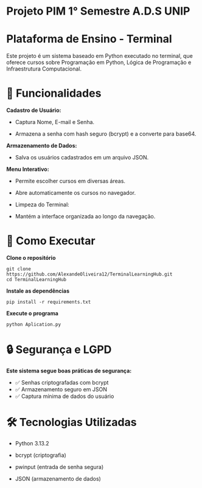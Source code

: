# Projeto PIM 1° Semestre A.D.S UNIP

# Plataforma de Ensino - Terminal
Este projeto é um sistema baseado em Python executado no terminal, que oferece cursos sobre Programação em Python, Lógica de Programação e Infraestrutura Computacional.

# 📌 Funcionalidades

**Cadastro de Usuário:**

* Captura Nome, E-mail e Senha.

* Armazena a senha com hash seguro (bcrypt) e a converte para base64.

**Armazenamento de Dados:**

* Salva os usuários cadastrados em um arquivo JSON.

**Menu Interativo:**

* Permite escolher cursos em diversas áreas.

* Abre automaticamente os cursos no navegador.

* Limpeza do Terminal:

* Mantém a interface organizada ao longo da navegação.

# 🚀 Como Executar

**Clone o repositório**

```
git clone https://github.com/AlexandeOliveira12/TerminalLearningHub.git
cd TerminalLearningHub
```

**Instale as dependências**

```
pip install -r requirements.txt
```

**Execute o programa**

```
python Aplication.py
```

# 🔒 Segurança e LGPD

**Este sistema segue boas práticas de segurança:**

* ✅ Senhas criptografadas com bcrypt
* ✅ Armazenamento seguro em JSON
* ✅ Captura mínima de dados do usuário

# 🛠 Tecnologias Utilizadas

* Python 3.13.2

* bcrypt (criptografia)

* pwinput (entrada de senha segura)

* JSON (armazenamento de dados)